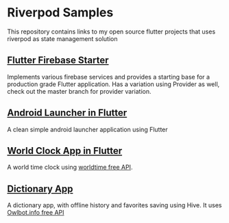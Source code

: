 # Riverpod Samples
This repository contains links to my open source flutter projects that uses riverpod as state management solution

## [Flutter Firebase Starter](https://github.com/lohanidamodar/flutter_firebase_starter/tree/feature/riverpod)

Implements various firebase services and provides a starting base for a production grade Flutter application. Has a variation using Provider as well, check out the master branch for provider variation.


## [Android Launcher in Flutter](https://github.com/lohanidamodar/fl_live_launcher)

A clean simple android launcher application using Flutter


## [World Clock App in Flutter](https://github.com/lohanidamodar/flutter_worldtime)

A world time clock using [worldtime free API](http://worldtimeapi.org/).


## [Dictionary App](https://github.com/lohanidamodar/fl_dictio)

A dictionary app, with offline history and favorites saving using Hive. It uses [Owlbot.info free API](https://owlbot.info)

